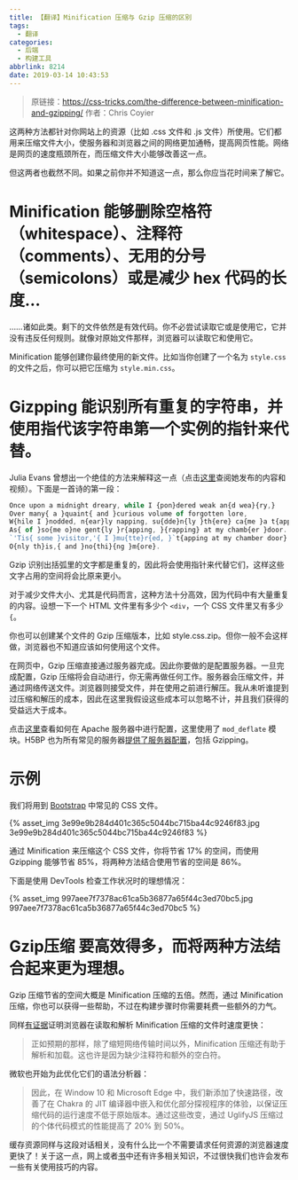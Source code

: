 ```yaml
---
title: 【翻译】Minification 压缩与 Gzip 压缩的区别
tags:
  - 翻译
categories:
  - 后端
  - 构建工具
abbrlink: 8214
date: 2019-03-14 10:43:53
---
```


> 原链接：https://css-tricks.com/the-difference-between-minification-and-gzipping/
> 作者：Chris Coyier

这两种方法都针对你网站上的资源（比如 .css 文件和 .js 文件）所使用。它们都用来压缩文件大小，使服务器和浏览器之间的网络更加通畅，提高网页性能。网络是网页的速度瓶颈所在，而压缩文件大小能够改善这一点。

但这两者也截然不同。如果之前你并不知道这一点，那么你应当花时间来了解它。

<!-- more -->

# Minification 能够删除空格符（whitespace）、注释符（comments）、无用的分号（semicolons）或是减少 hex 代码的长度…

……诸如此类。剩下的文件依然是有效代码。你不必尝试读取它或是使用它，它并没有违反任何规则。就像对原始文件那样，浏览器可以读取它和使用它。

Minification 能够创建你最终使用的新文件。比如当你创建了一个名为 `style.css` 的文件之后，你可以把它压缩为 `style.min.css`。

# Gizpping 能识别所有重复的字符串，并使用指代该字符串第一个实例的指针来代替。

Julia Evans 曾想出一个绝佳的方法来解释这一点（点击[这里](https://jvns.ca/blog/2013/10/24/day-16-gzip-plus-poetry-equals-awesome/)查阅她发布的内容和视频）。下面是一首诗的第一段：

```js
Once upon a midnight dreary, while I {pon}dered weak an{d wea}{ry,}
Over many{ a }quaint{ and }curious volume of forgotten lore,
W{hile I }nodded, n{ear}ly napping, su{dde}n{ly }th{ere} ca{me }a t{apping,}
As{ of }so{me o}ne gent{ly }r{apping, }{rapping} at my chamb{er }door.
`'Tis{ some }visitor,'{ I }mu{tte}r{ed, }`t{apping at my chamber door} -
O{nly th}is,{ and }no{thi}{ng }m{ore}.
```

Gzip 识别出括弧里的文字都是重复的，因此将会使用指针来代替它们，这样这些文字占用的空间将会比原来更小。

对于减少文件大小、尤其是代码而言，这种方法十分高效，因为代码中有大量重复的内容。设想一下一个 HTML 文件里有多少个 `<div`，一个 CSS 文件里又有多少 `{`。

你也可以创建某个文件的 Gzip 压缩版本，比如 style.css.zip。但你一般不会这样做，浏览器也不知道应该如何使用这个文件。

在网页中，Gzip 压缩直接通过服务器完成。因此你要做的是配置服务器。一旦完成配置，Gzip 压缩将会自动进行，你无需再做任何工作。服务器会压缩文件，并通过网络传送文件。浏览器则接受文件，并在使用之前进行解压。我从未听谁提到过压缩和解压的成本，因此在这里我假设这些成本可以忽略不计，并且我们获得的受益远大于成本。

点击[这里](https://css-tricks.com/snippets/htaccess/active-gzip-compression/)查看如何在 Apache 服务器中进行配置，这里使用了 `mod_deflate` 模块。H5BP 也为所有常见的服务器[提供了服务器配置](https://github.com/h5bp/server-configs)，包括 Gzipping。

# 示例

我们将用到 [Bootstrap](https://getbootstrap.com/) 中常见的 CSS 文件。

{% asset_img 3e99e9b284d401c365c5044bc715ba44c9246f83.jpg 3e99e9b284d401c365c5044bc715ba44c9246f83 %}

通过 Minification 来压缩这个 CSS 文件，你将节省 17% 的空间，而使用 Gzipping 能够节省 85%，将两种方法结合使用节省的空间是 86%。

下面是使用 DevTools 检查工作状况时的理想情况：

{% asset_img 997aee7f7378ac61ca5b36877a65f44c3ed70bc5.jpg 997aee7f7378ac61ca5b36877a65f44c3ed70bc5 %}

# Gzip压缩 要高效得多，而将两种方法结合起来更为理想。

Gzip 压缩节省的空间大概是 Minification 压缩的五倍。然而，通过 Minification 压缩，你也可以获得一些帮助，不过在构建步骤时你需要耗费一些额外的力气。

同样[有证据](http://carlos.bueno.org/2010/02/measuring-javascript-parse-and-load.html#minifi)证明浏览器在读取和解析 Minification 压缩的文件时速度更快：

> 正如预期的那样，除了缩短网络传输时间以外，Minification 压缩还有助于解析和加载。这也许是因为缺少注释符和额外的空白符。

微软也开始为此优化它们的语法分析器：

> 因此，在 Window 10 和 Microsoft Edge 中，我们新添加了快速路径，改善了在 Chakra 的 JIT 编译器中嵌入和优化部分探视程序的体验，以保证压缩代码的运行速度不低于原始版本。通过这些改变，通过 UglifyJS 压缩过的个体代码模式的性能提高了 20% 到 50%。

缓存资源同样与这段对话相关，没有什么比一个不需要请求任何资源的浏览器速度更快了！关于这一点，网上或者[书](https://www.amazon.com/Designing-Performance-Weighing-Aesthetics-Speed/dp/1491902515/ref=as_li_ss_tl?ie=UTF8&linkCode=sl1&tag=css-tricks-20&linkId=d4d794b5604a084164c8ba33d2540283)中还有许多相关知识，不过很快我们也许会发布一些有关使用技巧的内容。